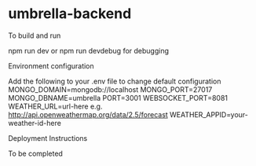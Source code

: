 # umbrella-backend

To build and run

npm run dev
or
npm run devdebug for debugging

Environment configuration

Add the following to your .env file to change default configuration
MONGO_DOMAIN=mongodb://localhost
MONGO_PORT=27017
MONGO_DBNAME=umbrella
PORT=3001
WEBSOCKET_PORT=8081
WEATHER_URL=url-here                    e.g. http://api.openweathermap.org/data/2.5/forecast
WEATHER_APPID=your-weather-id-here


Deployment Instructions

To be completed
